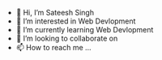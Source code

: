 - 👋 Hi, I’m Sateesh Singh
- 👀 I’m interested in Web Devlopment 
- 🌱 I’m currently learning Web Devlopment
- 💞️ I’m looking to collaborate on 
- 📫 How to reach me ...

<!---
sateeshsingh453/sateeshsingh453 is a ✨ special ✨ repository because its `README.md` (this file) appears on your GitHub profile.
You can click the Preview link to take a look at your changes.
--->
